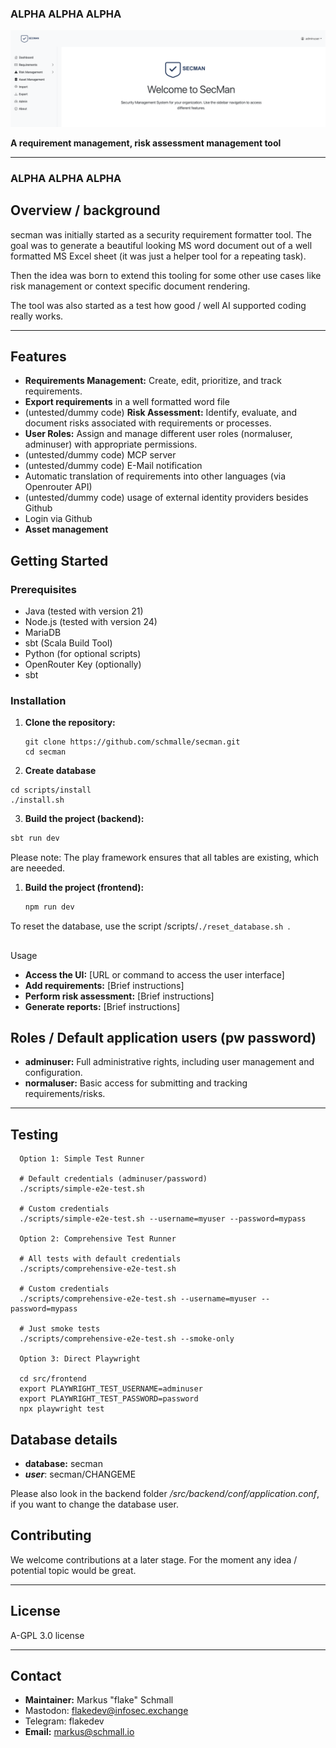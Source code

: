 ### ALPHA ALPHA ALPHA

![landing.png](docs/landing.png)

**A requirement management, risk assessment management tool**

---

### ALPHA ALPHA ALPHA

## Overview / background

secman was initially started as a security requirement formatter tool. The goal was to generate a beautiful looking MS word document out of a well formatted MS Excel sheet (it was just a helper tool for a repeating task).

Then the idea was born to extend this tooling for some other use cases like risk management or context specific document rendering.

The tool was also started as a test how good / well AI supported coding really works.

---

## Features

- **Requirements Management:** Create, edit, prioritize, and track requirements.
- **Export requirements** in a well formatted word file
- (untested/dummy code) **Risk Assessment:** Identify, evaluate, and document risks associated with requirements or processes.
- **User Roles:** Assign and manage different user roles (normaluser, adminuser) with appropriate permissions.
- (untested/dummy code) MCP server
- (untested/dummy code) E-Mail notification
- Automatic translation of requirements into other languages (via Openrouter API)
- (untested/dummy code) usage of external identity providers besides Github
- Login via Github
- **Asset management**

## Getting Started

### Prerequisites

- Java (tested with version 21)
- Node.js (tested with version 24)
- MariaDB
- sbt (Scala Build Tool)
- Python (for optional scripts)
- OpenRouter Key (optionally)
- sbt

### Installation

1. **Clone the repository:**

   ```
   git clone https://github.com/schmalle/secman.git
   cd secman
   ```
2. **Create database**

```cd
cd scripts/install
./install.sh
```

3. **Build the project (backend):**

```sh
sbt run dev
```

Please note: The play framework ensures that all tables are existing, which are neeeded.

1. **Build the project (frontend):**

   ```sh
   npm run dev
   ```

To reset the database, use the script /scripts/`./reset_database.sh `.

## 

Usage

- **Access the UI:** [URL or command to access the user interface]
- **Add requirements:** [Brief instructions]
- **Perform risk assessment:** [Brief instructions]
- **Generate reports:** [Brief instructions]

## Roles / Default application users (pw password)

- **adminuser:** Full administrative rights, including user management and configuration.
- **normaluser:** Basic access for submitting and tracking requirements/risks.

---

## Testing

```
  Option 1: Simple Test Runner

  # Default credentials (adminuser/password)
  ./scripts/simple-e2e-test.sh

  # Custom credentials
  ./scripts/simple-e2e-test.sh --username=myuser --password=mypass

  Option 2: Comprehensive Test Runner

  # All tests with default credentials
  ./scripts/comprehensive-e2e-test.sh

  # Custom credentials
  ./scripts/comprehensive-e2e-test.sh --username=myuser --password=mypass

  # Just smoke tests
  ./scripts/comprehensive-e2e-test.sh --smoke-only

  Option 3: Direct Playwright

  cd src/frontend
  export PLAYWRIGHT_TEST_USERNAME=adminuser
  export PLAYWRIGHT_TEST_PASSWORD=password
  npx playwright test
```

## Database details

- **database:** secman
- ***user***: secman/CHANGEME

Please also look in the backend folder */src/backend/conf/application.conf*, if you want to change the database user.

## Contributing

We welcome contributions at a later stage. For the moment any idea / potential topic would be great.

---

## License

A-GPL 3.0 license

---

## Contact

- **Maintainer:** Markus "flake" Schmall
- Mastodon: flakedev@infosec.exchange
- Telegram: flakedev
- **Email:** markus@schmall.io
